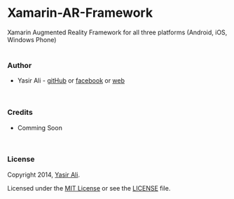# Xamarin-AR-Framework
Xamarin Augmented Reality Framework for all three platforms (Android, iOS, Windows Phone)
<br>
<br>
<h3><b>Author</b></h3>
<ul>
<li>
Yasir Ali - <a href="http://www.github.com/yasiralijaved">gitHub<a> or <a href="http://www.facebook.com/yasiralijaved">facebook</a> or <a href="http://www.yasiralijaved.com">web</a>
</li>
</ul>
<br>
<h3><b>Credits</b></h3>
<ul>
<li>Comming Soon</li>
</ul>
<br>
<h3><b>License</b></h3>
Copyright 2014, <a href="http://www.yasiralijaved.com">Yasir Ali</a>.

Licensed under the <a href="http://opensource.org/licenses/MIT">MIT License</a> or see the <a href="https://github.com/yasiralijaved/Xamarin-AR-Framework/blob/master/LICENSE">LICENSE</a> file.


